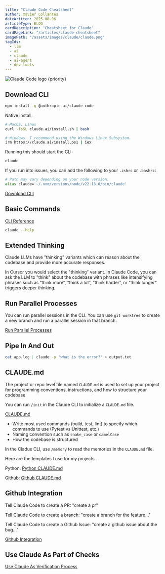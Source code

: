 ```yaml
---
title: "Claude Code Cheatsheet"
author: Xavier Collantes
dateWritten: 2025-08-06
articleType: BLOG
cardDescription: "Cheatsheet for Claude"
cardPageLink: "/articles/claude-cheatsheet"
imagePath: "/assets/images/claude/claude.png"
tagIds:
  - llm
  - ai
  - claude
  - ai-agent
  - dev-tools
---
```


![Claude Code logo {priority}](/assets/images/claude/claude-code.webp)

## Download CLI

```bash
npm install -g @anthropic-ai/claude-code
```

Native install:

```bash
# MacOS, Linux
curl -fsSL claude.ai/install.sh | bash

# Windows. I recommend using the Windows Linux Subsystem.
irm https://claude.ai/install.ps1 | iex
```

Running this should start the CLI:

```bash
claude
```

If you run into issues, you can add the following to your `.zshrc` or `.bashrc`:

```bash
# Path may vary depending on your node version.
alias claude='~/.nvm/versions/node/v22.18.0/bin/claude'
```

[Download CLI](https://docs.anthropic.com/en/docs/claude-code/quickstart)

## Basic Commands

[CLI Reference](https://docs.anthropic.com/en/docs/claude-code/cli-reference)

```bash
claude --help
```

## Extended Thinking

Claude LLMs have "thinking" variants which can reason about the codebase and
provide more accurate responses.

In Cursor you would select the "thinking" variant. In Claude Code, you can ask
the LLM to "think" about the codebase with phrases like intensifying phrases
such as “think more”, “think a lot”, “think harder”, or “think longer” triggers
deeper thinking.

## Run Parallel Processes

You can run parallel sessions in the CLI. You can use `git worktree` to create
a new branch and run a parallel session in that branch.

[Run Parallel Processes](https://docs.anthropic.com/en/docs/claude-code/common-workflows#run-parallel-claude-code-sessions-with-git-worktrees)

## Pipe In And Out

```bash
cat app.log | claude -p 'what is the error?' > output.txt
```

## CLAUDE.md

The project or repo level file named `CLAUDE.md` is used to set up your project
for programming conventions, instructions, and how to structure your codebase.

You can run `/init` in the Claude CLI to initialize a `CLAUDE.md` file.

[CLAUDE.md](https://docs.anthropic.com/en/docs/claude-code/common-workflows#claude-md)

- Write most used commands (build, test, lint) to specify which commands to use
  (Pytest vs Unittest, etc.)
- Naming convention such as `snake_case` or `camelCase`
- How the codebase is structured

In the Cladue CLI, use `/memory` to read the memories in the `CLAUDE.md` file.

Here are the templates I use for my projects.

Python:
[Python
CLAUDE.md](https://gist.github.com/xcollantes/de70408d6831fd405e89af13b93fdd02#file-py-claude-md)

Github: [Github CLAUDE.md](https://gist.github.com/xcollantes/de70408d6831fd405e89af13b93fdd02#file-github-claude-md)

## Github Integration

Tell Claude Code to create a PR: "create a pr"

Tell Claude Code to create a branch: "create a branch for the feature..."

Tell Claude Code to create a Github Issue: "create a github issue about the bug..."

[Github Integration](https://docs.anthropic.com/en/docs/claude-code/common-workflows#github)

## Use Claude As Part of Checks

[Use Claude As Verification Process](https://docs.anthropic.com/en/docs/claude-code/common-workflows#add-claude-to-your-verification-process)
